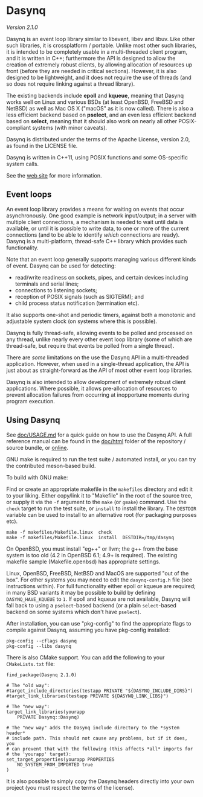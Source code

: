 # Dasynq

_Version 2.1.0_

Dasynq is an event loop library similar to libevent, libev and libuv. Like other such libraries,
it is crossplatform / portable. Unlike most other such libraries, it is intended to be completely
usable in a multi-threaded client program, and it is written in C++; furthermore the API is
designed to allow the creation of extremely robust clients, by allowing allocation of resources up
front (before they are needed in critical sections). However, it is also designed to be
lightweight, and it does not require the use of threads (and so does not require linking against a
thread library).

The existing backends include **epoll** and **kqueue**, meaning that Dasynq works well on Linux
and various BSDs (at least OpenBSD, FreeBSD and NetBSD) as well as Mac OS X ("macOS" as it is now called).
There is also a less efficient backend based on **pselect**, and an even less efficient backend
based on **select**, meaning that it should also work on nearly all other POSIX-compliant systems
(with minor caveats).

Dasynq is distributed under the terms of the Apache License, version 2.0, as found in the LICENSE
file.

Dasynq is written in C++11, using POSIX functions and some OS-specific system calls.

See the [web site](https://davmac.org/projects/dasynq/) for more information.


## Event loops

An event loop library provides a means for waiting on events that occur asynchronously. One good
example is network input/output; in a server with multiple client connections, a mechanism is needed to
wait until data is available, or until it is possible to write data, to one or more of the current
connections (and to be able to identify _which_ connections are ready). Dasynq is a multi-platform,
thread-safe C++ library which provides such functionality.

Note that an event loop generally supports managing various different kinds of event. Dasynq can be used
for detecting:
- read/write readiness on sockets, pipes, and certain devices including terminals and serial lines;
- connections to listening sockets;
- reception of POSIX signals (such as SIGTERM); and
- child process status notification (termination etc).

It also supports one-shot and periodic timers, against both a monotonic and adjustable system clock
(on systems where this is possible).

Dasynq is fully thread-safe, allowing events to be polled and processed on any thread, unlike nearly
every other event loop library (some of which are thread-safe, but require that events be polled
from a single thread).

There are _some_ limitations on the use the Dasynq API in a multi-threaded application. However,
when used in a single-thread application, the API is just about as straight-forward as the API of most
other event loop libraries.

Dasynq is also intended to allow development of extremely robust client applications. Where possible, it
allows pre-allocation of resources to prevent allocation failures from occurring at inopportune moments
during program execution.


## Using Dasynq

See [doc/USAGE.md](doc/USAGE.md) for a quick guide on how to use the Dasynq API. A full reference manual
can be found in the [doc/html](doc/html) folder of the repository / source bundle, or
[online](https://davmac.org/projects/dasynq/doc/).

GNU make is required to run the test suite / automated install, or you can try the contributed meson-based
build.

To build with GNU make:

Find or create an appropriate makefile in the `makefiles` directory and edit it to your liking.
Either copy/link it to "Makefile" in the root of the source tree, or supply it via the `-f` argument to
the `make` (or `gmake`) command. Use the `check` target to run the test suite, or `install` to install
the library. The `DESTDIR` variable can be used to install to an alternative root (for packaging purposes
etc).

    make -f makefiles/Makefile.linux  check
    make -f makefiles/Makefile.linux  install  DESTDIR=/tmp/dasynq

On OpenBSD, you must install "eg++" or llvm; the g++ from the base system is too old (4.2 in OpenBSD 6.1;
4.9+ is required). The existing makefile sample (Makefile.openbsd) has appropriate settings.

Linux, OpenBSD, FreeBSD, NetBSD and MacOS are supported "out of the box". For other systems you may need to edit
the `dasynq-config.h` file (see instructions within). For full functionality either epoll or kqueue are
required; in many BSD variants it may be possible to build by defining `DASYNQ_HAVE_KQUEUE` to `1`. If
epoll and kqueue are not available, Dasynq will fall back to using a `pselect`-based backend (or a plain
`select`-based backend on some systems which don't have `pselect`). 

After installation, you can use "pkg-config" to find the appropriate flags to compile against Dasynq,
assuming you have pkg-config installed:

    pkg-config --cflags dasynq
    pkg-config --libs dasynq

There is also CMake support. You can add the following to your `CMakeLists.txt` file:

    find_package(Dasynq 2.1.0)
    
    # The "old way":
    #target_include_directories(testapp PRIVATE "${DASYNQ_INCLUDE_DIRS}")
    #target_link_libraries(testapp PRIVATE ${DASYNQ_LINK_LIBS}")
    
    # The "new way":
    target_link_libraries(yourapp
        PRIVATE Dasynq::Dasynq)
    
    # The "new way" adds the Dasynq include directory to the *system header*
    # include path. This should not cause any problems, but if it does, you
    # can prevent that with the following (this affects *all* imports for
    # the 'yourapp' target):
    set_target_properties(yourapp PROPERTIES
        NO_SYSTEM_FROM_IMPORTED true
    )

It is also possible to simply copy the Dasynq headers directly into your own project (you must
respect the terms of the license).
